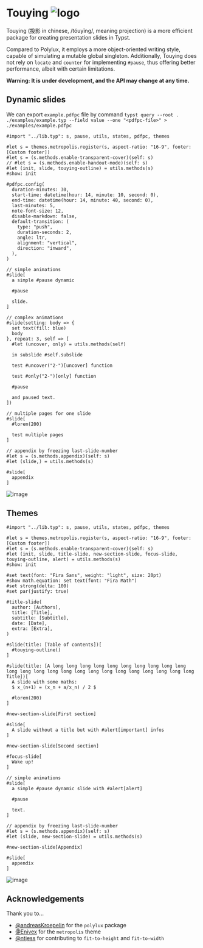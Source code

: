 # Touying ![logo](https://github.com/touying-typ/touying/assets/34951714/2aa394d3-2319-4572-aef7-ed3c14b09846)

Touying (投影 in chinese, /tóuyǐng/, meaning projection) is a more efficient package for creating presentation slides in Typst.

Compared to Polylux, it employs a more object-oriented writing style, capable of simulating a mutable global singleton. Additionally, Touying does not rely on `locate` and `counter` for implementing `#pause`, thus offering better performance, albeit with certain limitations.

**Warning: It is under development, and the API may change at any time.**

## Dynamic slides

We can export `example.pdfpc` file by command `typst query --root . ./examples/example.typ --field value --one "<pdfpc-file>" > ./examples/example.pdfpc`

```typst
#import "../lib.typ": s, pause, utils, states, pdfpc, themes

#let s = themes.metropolis.register(s, aspect-ratio: "16-9", footer: [Custom footer])
#let s = (s.methods.enable-transparent-cover)(self: s)
// #let s = (s.methods.enable-handout-mode)(self: s)
#let (init, slide, touying-outline) = utils.methods(s)
#show: init

#pdfpc.config(
  duration-minutes: 30,
  start-time: datetime(hour: 14, minute: 10, second: 0),
  end-time: datetime(hour: 14, minute: 40, second: 0),
  last-minutes: 5,
  note-font-size: 12,
  disable-markdown: false,
  default-transition: (
    type: "push",
    duration-seconds: 2,
    angle: ltr,
    alignment: "vertical",
    direction: "inward",
  ),
)

// simple animations
#slide[
  a simple #pause dynamic

  #pause
  
  slide.
]

// complex animations
#slide(setting: body => {
  set text(fill: blue)
  body
}, repeat: 3, self => [
  #let (uncover, only) = utils.methods(self)

  in subslide #self.subslide

  test #uncover("2-")[uncover] function

  test #only("2-")[only] function

  #pause

  and paused text.
])

// multiple pages for one slide
#slide[
  #lorem(200)

  test multiple pages
]

// appendix by freezing last-slide-number
#let s = (s.methods.appendix)(self: s)
#let (slide,) = utils.methods(s)

#slide[
  appendix
]
```

![image](https://github.com/touying-typ/touying/assets/34951714/4dbaee49-441b-4b59-bc26-feafc18807d3)

## Themes

```typst
#import "../lib.typ": s, pause, utils, states, pdfpc, themes

#let s = themes.metropolis.register(s, aspect-ratio: "16-9", footer: [Custom footer])
#let s = (s.methods.enable-transparent-cover)(self: s)
#let (init, slide, title-slide, new-section-slide, focus-slide, touying-outline, alert) = utils.methods(s)
#show: init

#set text(font: "Fira Sans", weight: "light", size: 20pt)
#show math.equation: set text(font: "Fira Math")
#set strong(delta: 100)
#set par(justify: true)

#title-slide(
  author: [Authors],
  title: [Title],
  subtitle: [Subtitle],
  date: [Date],
  extra: [Extra],
)

#slide(title: [Table of contents])[
  #touying-outline()
]

#slide(title: [A long long long long long long long long long long long long long long long long long long long long long long long long Title])[
  A slide with some maths:
  $ x_(n+1) = (x_n + a/x_n) / 2 $

  #lorem(200)
]

#new-section-slide[First section]

#slide[
  A slide without a title but with #alert[important] infos
]

#new-section-slide[Second section]

#focus-slide[
  Wake up!
]

// simple animations
#slide[
  a simple #pause dynamic slide with #alert[alert]

  #pause
  
  text.
]

// appendix by freezing last-slide-number
#let s = (s.methods.appendix)(self: s)
#let (slide, new-section-slide) = utils.methods(s)

#new-section-slide[Appendix]

#slide[
  appendix
]
```

![image](https://github.com/touying-typ/touying/assets/34951714/e9d0934d-9319-4bf6-b3b4-f1571abea58e)


## Acknowledgements

Thank you to...

- [@andreasKroepelin](https://github.com/andreasKroepelin) for the `polylux` package
- [@Enivex](https://github.com/Enivex) for the `metropolis` theme
- [@ntjess](https://github.com/ntjess) for contributing to `fit-to-height` and `fit-to-width`
